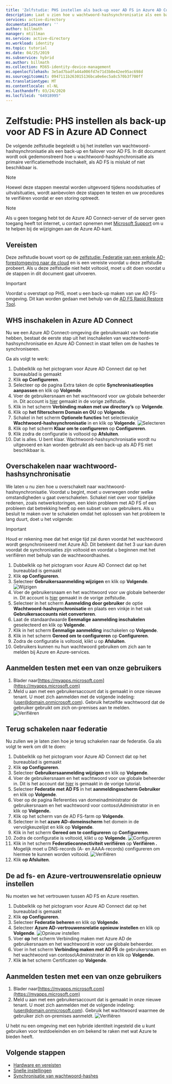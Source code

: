 ```yaml
---
title: 'Zelfstudie: PHS instellen als back-up voor AD FS in Azure AD Connect | Microsoft Documenten'
description: Laat u zien hoe u wachtwoord-hashsynchronisatie als een back-up en voor AD FS inschakelt.
services: active-directory
documentationcenter: ''
author: billmath
manager: mtillman
ms.service: active-directory
ms.workload: identity
ms.topic: tutorial
ms.date: 04/25/2019
ms.subservice: hybrid
ms.author: billmath
ms.collection: M365-identity-device-management
ms.openlocfilehash: 3e5ad7badfa44a006fd7e71d3b0e42ee95ac698d
ms.sourcegitcommit: 0947111b263015136bca0e6ec5a8c570b3f700ff
ms.translationtype: MT
ms.contentlocale: nl-NL
ms.lasthandoff: 03/24/2020
ms.locfileid: "64918995"
---
```

# <a name="tutorial--setting-up-phs-as-backup-for-ad-fs-in-azure-ad-connect"></a>Zelfstudie: PHS instellen als back-up voor AD FS in Azure AD Connect

De volgende zelfstudie begeleidt u bij het instellen van wachtwoord-hashsynchronisatie als een back-up en failover voor AD FS.  In dit document wordt ook gedemonstreerd hoe u wachtwoord-hashsynchronisatie als primaire verificatiemethode inschakelt, als AD FS is mislukt of niet beschikbaar is.

>[!NOTE] 
>Hoewel deze stappen meestal worden uitgevoerd tijdens noodsituaties of uitvalsituaties, wordt aanbevolen deze stappen te testen en uw procedures te verifiëren voordat er een storing optreedt.

>[!NOTE]
>Als u geen toegang hebt tot de Azure AD Connect-server of de server geen toegang heeft tot internet, u contact opnemen met [Microsoft Support](https://support.microsoft.com/en-us/contactus/) om u te helpen bij de wijzigingen aan de Azure AD-kant.

## <a name="prerequisites"></a>Vereisten
Deze zelfstudie bouwt voort op de [zelfstudie: Federatie van een enkele AD-forestomgeving naar de cloud](tutorial-federation.md) en is een vereiste voordat u deze zelfstudie probeert.  Als u deze zelfstudie niet hebt voltooid, moet u dit doen voordat u de stappen in dit document gaat uitvoeren.

>[!IMPORTANT]
>Voordat u overstapt op PHS, moet u een back-up maken van uw AD FS-omgeving.  Dit kan worden gedaan met behulp van de [AD FS Rapid Restore Tool](https://docs.microsoft.com/windows-server/identity/ad-fs/operations/ad-fs-rapid-restore-tool#how-to-use-the-tool).

## <a name="enable-phs-in-azure-ad-connect"></a>WHS inschakelen in Azure AD Connect
Nu we een Azure AD Connect-omgeving die gebruikmaakt van federatie hebben, bestaat de eerste stap uit het inschakelen van wachtwoord-hashsynchronisatie en Azure AD Connect in staat tellen om de hashes te synchroniseren.

Ga als volgt te werk:

1.  Dubbelklik op het pictogram voor Azure AD Connect dat op het bureaublad is gemaakt
2.  Klik **op Configureren**.
3.  Selecteer op de pagina Extra taken de optie **Synchronisatieopties aanpassen** en klik op **Volgende**.
4.  Voer de gebruikersnaam en het wachtwoord voor uw globale beheerder in.  Dit account is [hier](tutorial-federation.md#create-a-global-administrator-in-azure-ad) gemaakt in de vorige zelfstudie.
5.  Klik in het scherm **Verbinding maken met uw directory’s** op **Volgende**.
6.  Klik op **het filterscherm Domain en OU** op **Volgende**.
7.  Schakel in het scherm **Optionele functies** het selectievakje **Wachtwoord-hashsynchronisatie** in en klik op **Volgende**.
![Selecteren](media/tutorial-phs-backup/backup1.png)</br>
8.  Klik op het scherm **Klaar om te configureren** op **Configureren**.
9.  Klik zodra de configuratie is voltooid op **Afsluiten**.
10. Dat is alles.  U bent klaar.  Wachtwoord-hashsynchronisatie wordt nu uitgevoerd en kan worden gebruikt als een back-up als AD FS niet beschikbaar is.

## <a name="switch-to-password-hash-synchronization"></a>Overschakelen naar wachtwoord-hashsynchronisatie
We laten u nu zien hoe u overschakelt naar wachtwoord-hashsynchronisatie. Voordat u begint, moet u overwegen onder welke omstandigheden u gaat overschakelen. Schakel niet over voor tijdelijke redenen, zoals netwerkstoringen, een klein probleem met AD FS of een probleem dat betrekking heeft op een subset van uw gebruikers. Als u besluit te maken over te schakelen omdat het oplossen van het probleem te lang duurt, doet u het volgende:

> [!IMPORTANT]
> Houd er rekening mee dat het enige tijd zal duren voordat het wachtwoord wordt gesynchroniseerd met Azure AD.  Dit betekent dat het 3 uur kan duren voordat de synchronisaties zijn voltooid en voordat u beginnen met het verifiëren met behulp van de wachtwoordhashes.

1. Dubbelklik op het pictogram voor Azure AD Connect dat op het bureaublad is gemaakt
2.  Klik **op Configureren**.
3.  Selecteer **Gebruikersaanmelding wijzigen** en klik op **Volgende**.
![Wijzigen](media/tutorial-phs-backup/backup2.png)</br>
4.  Voer de gebruikersnaam en het wachtwoord voor uw globale beheerder in.  Dit account is [hier](tutorial-federation.md#create-a-global-administrator-in-azure-ad) gemaakt in de vorige zelfstudie.
5.  Selecteer in het scherm **Aanmelding door gebruiker** de optie **Wachtwoord-hashsynchronisatie** en plaats een vinkje in het vak **Gebruikersaccounts niet converteren**.  
6.  Laat de standaardwaarde **Eenmalige aanmelding inschakelen** geselecteerd en klik op **Volgende**.
7.  Klik in het scherm **Eenmalige aanmelding** inschakelen op **Volgende**.
8.  Klik in het scherm **Gereed om te configureren** op **Configureren**.
9.  Zodra de configuratie is voltooid, klikt u op **Afsluiten**.
10. Gebruikers kunnen nu hun wachtwoord gebruiken om zich aan te melden bij Azure en Azure-services.

## <a name="test-signing-in-with-one-of-our-users"></a>Aanmelden testen met een van onze gebruikers

1. Blader naar[https://myapps.microsoft.com](https://myapps.microsoft.com)
2. Meld u aan met een gebruikersaccount dat is gemaakt in onze nieuwe tenant.  U moet zich aanmelden met de volgende indeling: (user@domain.onmicrosoft.com). Gebruik hetzelfde wachtwoord dat de gebruiker gebruikt om zich on-premises aan te melden.</br>
   ![Verifiëren](media/tutorial-password-hash-sync/verify1.png)</br>

## <a name="switch-back-to-federation"></a>Terug schakelen naar federatie
Nu zullen we je laten zien hoe je terug schakelen naar de federatie.  Ga als volgt te werk om dit te doen:

1.  Dubbelklik op het pictogram voor Azure AD Connect dat op het bureaublad is gemaakt
2.  Klik **op Configureren**.
3.  Selecteer **Gebruikersaanmelding wijzigen** en klik op **Volgende**.
4.  Voer de gebruikersnaam en het wachtwoord voor uw globale beheerder in.  Dit is het account dat [hier](tutorial-federation.md#create-a-global-administrator-in-azure-ad) is gemaakt in de vorige tutorial.
5.  Selecteer **Federatie met AD FS** in het **aanmeldingsscherm Gebruiker** en klik op **Volgende**.  
6. Voer op de pagina Referenties van domeinadministrator de gebruikersnaam en het wachtwoord voor contoso\Administrator in en klik op **Volgende.**
7. Klik op het scherm van de AD FS-farm op **Volgende**.
8. Selecteer in het **azure AD-domeinscherm** het domein in de vervolgkeuzelijst en klik op **Volgende**.
9. Klik in het scherm **Gereed om te configureren** op **Configureren**.
10. Zodra de configuratie is voltooid, klikt u op **Volgende**.
![Configureren](media/tutorial-phs-backup/backup4.png)</br>
11. Klik in het scherm **Federatieconnectiviteit verifiëren** op **Verifiëren .**  Mogelijk moet u DNS-records (A- en AAAA-records) configureren om hiermee te kunnen worden voltooid.
![Verifiëren](media/tutorial-phs-backup/backup5.png)</br>
12. Klik **op Afsluiten**.

## <a name="reset-the-ad-fs-and-azure-trust"></a>De ad fs- en Azure-vertrouwensrelatie opnieuw instellen
Nu moeten we het vertrouwen tussen AD FS en Azure resetten.

1.  Dubbelklik op het pictogram voor Azure AD Connect dat op het bureaublad is gemaakt
2.  Klik **op Configureren**.
3.  Selecteer **Federatie beheren** en klik op **Volgende**.
4.  Selecteer **Azure AD-vertrouwensrelatie opnieuw instellen** en klik op **Volgende**.
![Opnieuw instellen](media/tutorial-phs-backup/backup6.png)</br>
5.  Voer **op** het scherm Verbinding maken met Azure AD de gebruikersnaam en het wachtwoord in voor uw globale beheerder.
6.  Voer in het scherm **Verbinding maken met AD FS** de gebruikersnaam en het wachtwoord van contoso\Administrator in en klik op **Volgende.**
7.  Klik **in** het scherm Certificaten op **Volgende**.

## <a name="test-signing-in-with-one-of-our-users"></a>Aanmelden testen met een van onze gebruikers

1.  Blader naar[https://myapps.microsoft.com](https://myapps.microsoft.com)
2. Meld u aan met een gebruikersaccount dat is gemaakt in onze nieuwe tenant.  U moet zich aanmelden met de volgende indeling: (user@domain.onmicrosoft.com). Gebruik het wachtwoord waarmee de gebruiker zich on-premises aanmeldt.
![Verifiëren](media/tutorial-password-hash-sync/verify1.png)

U hebt nu een omgeving met een hybride identiteit ingesteld die u kunt gebruiken voor testdoeleinden en om bekend te raken met wat Azure te bieden heeft.

## <a name="next-steps"></a>Volgende stappen


- [Hardware en vereisten](how-to-connect-install-prerequisites.md) 
- [Snelle instellingen](how-to-connect-install-express.md)
- [Synchronisatie van wachtwoord-hashes](how-to-connect-password-hash-synchronization.md)
